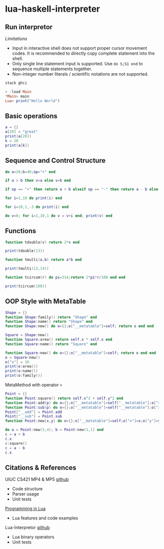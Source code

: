 # lua-haskell-interpreter

## Run interpretor

*Limitations*
* Input in interactive shell does not support proper cursor movement codes.
  It is recommended to directly copy complete statement into the shell.
* Only single line statement input is supported. Use `do S;S1 end` to sequence multiple
  statements together.
* Non-integer number literals / scientific notations are not supported.

```bash
stack ghci
```

```haskell
> :load Main
*Main> main
Lua> print("Hello World")
```

## Basic operations

```lua
a = {}
a[20] = "great"
print(a[20])
k = 20
print(a[k])
```

## Sequence and Control Structure

```lua
do a=20;b=40;op="+" end

if a > b then v=a else v=b end

if op == "+" then return a + b elseif op == "-" then return a - b else return -1 end

for i=1,10 do print(i) end

for i=10,1,-3 do print(i) end

do v=0; for i=1,10,1 do v = v+i end; print(v) end
```

## Functions

```lua
function tdouble(v) return 2*v end

print(tdouble(13))

function tmulti(a,b) return a*b end

print(tmulti(13,14))

function tcircum(r) do pi=314;return 2*pi*r/100 end end

print(tcircum(100))
```

## OOP Style with MetaTable

```lua
Shape = {}
function Shape:family() return "Shape" end
function Shape:name() return "Shape" end
function Shape:new() do o={};o["__metatable"]=self; return o end end

Square = Shape:new()
function Square:area() return self.x * self.x end
function Square:name() return "Square" end

function Square:new() do o={};o["__metatable"]=self; return o end end
o = Square:new()
o["x"] = 16
print(o:area())
print(o:name())
print(o:family())
```

MetaMethod with operator `+`

```lua
Point = {}
function Point:square() return self.x^2 + self.y^2 end
function Point:add(p) do o={};o["__metatable"]=self["__metatable"];o["x"]=self.x+p.x;o["y"]=self.y+p.y;return o end end
function Point:sub(p) do o={};o["__metatable"]=self["__metatable"];o["x"]=self.x-p.x;o["y"]=self.y-p.y;return o end end
Point["__add"] = Point.add
Point["__sub"] = Point.sub
function Point:new(x,y) do o={};o["__metatable"]=self;o["x"]=x;o["y"]=y;return o end end

do a = Point:new(3,4); b = Point:new(1,1) end
c = a + b
c.x
c:square()
c = a - b
c.x
```

## Citations & References

UIUC CS421 MP4 & MP5 [github](https://github.com/uiuc-cs421/cs421-mp5)
- Code structure
- Parser usage
- Unit tests

[Programming in Lua](https://www.lua.org/pil/16.2.html)
- Lua features and code examples

Lua-Interpretor [github](https://github.com/luliu8/Lua-Interpreter-implemented-with-Haskell)
- Lua binary operators
- Unit tests